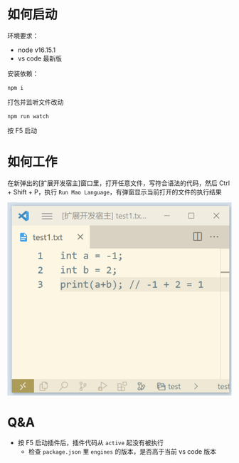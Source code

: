 # 如何启动

环境要求：
- node v16.15.1
- vs code 最新版

安装依赖：

```shell
npm i
```

打包并监听文件改动

```shell
npm run watch
```

按 F5 启动

# 如何工作

在新弹出的\[扩展开发宿主\]窗口里，打开任意文件，写符合语法的代码，然后 Ctrl + Shift + P，执行 `Run Mao Language`，有弹窗显示当前打开的文件的执行结果

![](assets\image\maolang.gif)

# Q&A

- 按 F5 启动插件后，插件代码从 `active` 起没有被执行
  - 检查 `package.json` 里 `engines` 的版本，是否高于当前 vs code 版本
